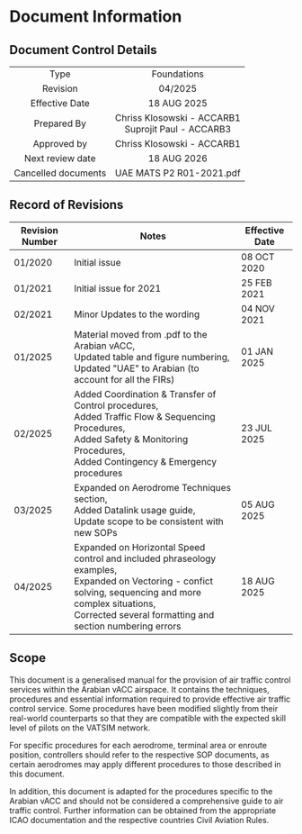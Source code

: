 # Document Information
## Document Control Details
|                     |                                                       |
|:-------------------:|:-----------------------------------------------------:|
|         Type        |                      Foundations                      |
|       Revision      |                        04/2025                        |
|    Effective Date   |                      18 AUG 2025                      |
|     Prepared By     | Chriss Klosowski - ACCARB1<br>Suprojit Paul - ACCARB3 |
|     Approved by     |                Chriss Klosowski - ACCARB1             |
|   Next review date  |                      18 AUG 2026                      |
| Cancelled documents |                UAE MATS P2 R01-2021.pdf               |

## Record of Revisions

<table><thead>
  <tr>
    <th>Revision Number</th>
    <th>Notes</th>
    <th>Effective Date</th>
  </tr></thead>
<tbody>
  <tr>
    <td>01/2020</td>
    <td>Initial issue</td>
    <td>08 OCT 2020</td>
  </tr>
  <tr>
    <td>01/2021</td>
    <td>Initial issue for 2021</td>
    <td>25 FEB 2021</td>
  </tr>
  <tr>
    <td>02/2021</td>
    <td>Minor Updates to the wording</td>
    <td>04 NOV 2021</td>
  </tr>
  <tr>
    <td>01/2025</td>
    <td>Material moved from .pdf to the Arabian vACC,<br>Updated table and figure numbering,<br>Updated "UAE" to Arabian (to account for all the FIRs)</td>
    <td>01 JAN 2025</td>
  </tr>
  <tr>
    <td>02/2025</td>
    <td>Added Coordination & Transfer of Control procedures,<br>Added Traffic Flow & Sequencing Procedures,<br>Added Safety & Monitoring Procedures,<br>Added Contingency & Emergency procedures</td>
    <td>23 JUL 2025</td>
  </tr>
  <tr>
    <td>03/2025</td>
    <td>Expanded on Aerodrome Techniques section,<br>Added Datalink usage guide,<br>Update scope to be consistent with new SOPs</td>
    <td>05 AUG 2025</td>
  </tr>
  <tr>
    <td>04/2025</td>
    <td>Expanded on Horizontal Speed control and included phraseology examples,<br>Expanded on Vectoring - confict solving, sequencing and more complex situations,<br> Corrected several formatting and section numbering errors</td>
    <td>18 AUG 2025</td>
  </tr>
</tbody></table>

## Scope
This document is a generalised manual for the provision of air traffic control services within the Arabian vACC airspace. It contains the techniques, procedures and essential information required to provide effective air traffic control service. Some procedures have been modified slightly from their real-world counterparts so that they are compatible with the expected skill level of pilots on the VATSIM network.

For specific procedures for each aerodrome, terminal area or enroute position, controllers should refer to the respective SOP documents, as certain aerodromes may apply different procedures to those described in this document. 

In addition, this document is adapted for the procedures specific to the Arabian vACC and should not be considered a comprehensive guide to air traffic control. Further information can be obtained from the appropriate ICAO documentation and the respective countries Civil Aviation Rules.
